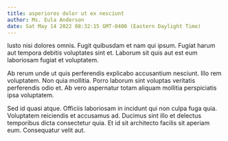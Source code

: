 ```yaml
---
title: asperiores dolor ut ex nesciunt
author: Ms. Eula Anderson
date: Sat May 14 2022 08:32:15 GMT-0400 (Eastern Daylight Time)
---
```

Iusto nisi dolores omnis. Fugit quibusdam et nam qui ipsum. Fugiat harum aut tempora debitis voluptates sint et. Laborum sit quis aut est eum laboriosam fugiat et voluptatem.

 Ab rerum unde ut quis perferendis explicabo accusantium nesciunt. Illo rem voluptatem. Non quia mollitia. Porro laborum sint voluptas veritatis perferendis odio et. Ab vero aspernatur totam aliquam mollitia perspiciatis ipsa voluptatem.

 Sed id quasi atque. Officiis laboriosam in incidunt qui non culpa fuga quia. Voluptatem reiciendis et accusamus ad. Ducimus sint illo et delectus temporibus dicta consectetur quia. Et id sit architecto facilis sit aperiam eum. Consequatur velit aut.